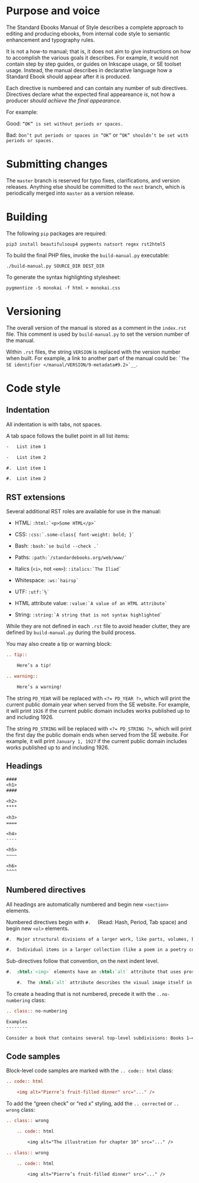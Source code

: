 # Purpose and voice

The Standard Ebooks Manual of Style describes a complete approach to editing and producing ebooks, from internal code style to semantic enhancement and typography rules.

It is not a how-to manual; that is, it does not aim to give instructions on how to accomplish the various goals it describes. For example, it would not contain step by step guides, or guides on Inkscape usage, or SE toolset usage. Instead, the manual describes in declarative language how a Standard Ebook should appear after it is produced.

Each directive is numbered and can contain any number of sub directives. Directives declare what the expected final appeareance *is*, not how a producer *should achieve the final appearance*.

For example:

Good: `“OK” is set without periods or spaces.`

Bad: `Don’t put periods or spaces in “OK”` or `“OK” shouldn’t be set with periods or spaces.`

# Submitting changes

The `master` branch is reserved for typo fixes, clarifications, and version releases. Anything else should be committed to the `next` branch, which is periodically merged into `master` as a version release.

# Building

The following `pip` packages are required:

```shell
pip3 install beautifulsoup4 pygments natsort regex rst2html5
```

To build the final PHP files, invoke the `build-manual.py` executable:

```shell
./build-manual.py SOURCE_DIR DEST_DIR
```

To generate the syntax highlighting stylesheet:

```shell
pygmentize -S monokai -f html > monokai.css
```

# Versioning

The overall version of the manual is stored as a comment in the `index.rst` file. This comment is used by `build-manual.py` to set the version number of the manual.

Within `.rst` files, the string `VERSION` is replaced with the version number when built. For example, a link to another part of the manual could be: `` `The SE identifier </manual/VERSION/9-metadata#9.2>`__ ``.

# Code style

## Indentation

All indentation is with tabs, not spaces.

A tab space follows the bullet point in all list items:

```rst
-	List item 1

-	List item 2

#.	List item 1

#.	List item 2
```

## RST extensions

Several additional RST roles are available for use in the manual:

- HTML: `` :html:`<p>Some HTML</p>` ``

- CSS: `` :css:`.some-class{ font-weight: bold; }` ``

- Bash: `` :bash:`se build --check .` ``

- Paths: `` :path:`/standardebooks.org/web/www/` ``

- Italics (`<i>`, not `<em>`): `` :italics:`The Iliad` ``

- Whitespace: `` :ws:`hairsp` ``

- UTF: `` :utf:`½` ``

- HTML attribute value: `` :value:`A value of an HTML attribute` ``

- String: `` :string:`A string that is not syntax highlighted` ``

While they are not defined in each `.rst` file to avoid header clutter, they are defined by `build-manual.py` during the build process.

You may also create a tip or warning block:

```rst
.. tip::

	Here’s a tip!

.. warning::

	Here’s a warning!
```

The string `PD_YEAR` will be replaced with `<?= PD_YEAR ?>`, which will print the current public domain year when served from the SE website. For example, it will print `1926` if the current public domain includes works published up to and including 1926.

The string `PD_STRING` will be replaced with `<?= PD_STRING ?>`, which will print the first day the public domain ends when served from the SE website. For example, it will print `January 1, 1927` if the current public domain includes works published up to and including 1926.

## Headings

```rst
####
<h1>
####

<h2>
****

<h3>
====

<h4>
----

<h5>
~~~~

<h6>
^^^^
```

## Numbered directives

All headings are automatically numbered and begin new `<section>` elements.

Numbered directives begin with `#.	` (Read: Hash, Period, Tab space) and begin new `<ol>` elements.

```rst
#.	Major structural divisions of a larger work, like parts, volumes, books, chapters, or subchapters, are contained in a :html:`<section>` element.

#.	Individual items in a larger collection (like a poem in a poetry collection) are contained in a :html:`<article>` element.
```

Sub-directives follow that convention, on the next indent level.

```rst
#.	:html:`<img>` elements have an :html:`alt` attribute that uses prose to describe the image in detail; this is what screen reading software will read aloud.

	#.	The :html:`alt` attribute describes the visual image itself in words, which is not the same as writing a caption or describing its place in the book.
```

To create a heading that is not numbered, precede it with the `..no-numbering` class:

```rst
.. class:: no-numbering

Examples
--------

Consider a book that contains several top-level subdivisions: Books 1–4, with each book having 3 parts, and each part having 10 chapters. Below is an example of three files demonstrating the structure necessary to achieve recomposability:
```

## Code samples

Block-level code samples are marked with the `.. code:: html` class:

```rst
.. code:: html

	<img alt="Pierre’s fruit-filled dinner" src="..." />
```

To add the “green check” or “red x” styling, add the `.. corrected` or `.. wrong` class:

```rst
.. class:: wrong

	.. code:: html

		<img alt="The illustration for chapter 10" src="..." />

.. class:: wrong

	.. code:: html

		<img alt="Pierre’s fruit-filled dinner" src="..." />
```
